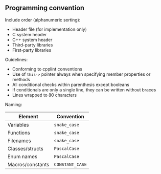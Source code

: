## Programming convention

Include order (alphanumeric sorting):

* Header file (for implementation only)
* C system header
* C++ system header
* Third-party libraries
* First-party libraries

Guidelines:

* Conforming to cpplint conventions
* Use of `this->` pointer always when specifying member properties or methods
* All conditional checks within parenthesis except booleans
* If conditionals are only a single line, they can be written without braces
* Lines wrapped to 80 characters

Naming:

| Element          | Convention      |
| ---------------- | --------------- |
| Variables        | `snake_case`    |
| Functions        | `snake_case`    |
| Filenames        | `snake_case`    |
| Classes/structs  | `PascalCase`    |
| Enum names       | `PascalCase`    |
| Macros/constants | `CONSTANT_CASE` |

